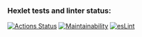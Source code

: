 ### Hexlet tests and linter status:
[![Actions Status](https://github.com/KirillGorobets-LM/frontend-project-lvl1/workflows/hexlet-check/badge.svg)](https://github.com/KirillGorobets-LM/frontend-project-lvl1/actions)
[![Maintainability](https://api.codeclimate.com/v1/badges/a99a88d28ad37a79dbf6/maintainability)](https://codeclimate.com/github/KirillGorobets-LM/frontend-project-lvl1)
[![esLint](https://github.com/KirillGorobets-LM/frontend-project-lvl1/workflows/esLint/badge.svg)](https://github.com/KirillGorobets-LM/frontend-project-lvl1/actions)
